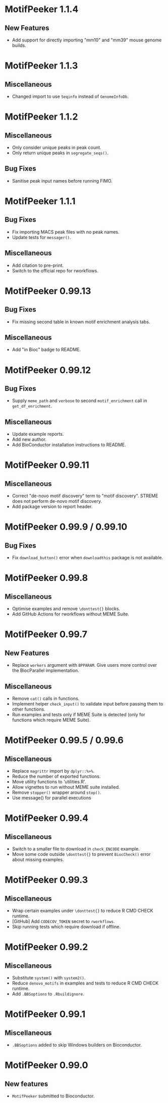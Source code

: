 # MotifPeeker 1.1.4

## New Features
* Add support for directly importing "mm10" and "mm39" mouse genome builds.


# MotifPeeker 1.1.3

## Miscellaneous
* Changed import to use `Seqinfo` instead of `GenomeInfoDb`.

# MotifPeeker 1.1.2

## Miscellaneous
* Only consider unique peaks in peak count.
* Only return unique peaks in `segregate_seqs()`.

## Bug Fixes
* Sanitise peak input names before running FIMO.


# MotifPeeker 1.1.1

## Bug Fixes
* Fix importing MACS peak files with no peak names.
* Update tests for `messager()`.

## Miscellaneous
* Add citation to pre-print.
* Switch to the official repo for rworkflows.


# MotifPeeker 0.99.13

## Bug Fixes
* Fix missing second table in known motif enrichment analysis tabs.

## Miscellaneous
* Add "in Bioc" badge to README.


# MotifPeeker 0.99.12

## Bug Fixes
* Supply `meme_path` and `verbose` to second `motif_enrichment` call in
`get_df_enrichment`.

## Miscellaneous
* Update example reports.
* Add new author.
* Add BioConductor installation instructions to README.


# MotifPeeker 0.99.11

## Miscellaneous
 
* Correct "de-novo motif discovery" term to "motif discovery". STREME does not
perform de-novo motif discovery.
* Add package version to report header.


# MotifPeeker 0.99.9 / 0.99.10

## Bug Fixes

* Fix `download_button()` error when `downloadthis` package is not available.


# MotifPeeker 0.99.8

## Miscellaneous
 
* Optimise examples and remove `\donttest{}` blocks.
* Add GitHub Actions for rworkflows without MEME Suite.


# MotifPeeker 0.99.7

## New Features
* Replace `workers` argument with `BPPARAM`. Give users more control over the
BiocParallel implementation.

## Miscellaneous
 
* Remove `cat()` calls in functions.
* Implement helper `check_input()` to validate input before passing them to
  other functions.
* Run examples and tests only if MEME Suite is detected (only for functions
which require MEME Suite).


# MotifPeeker 0.99.5 / 0.99.6

## Miscellaneous
 
* Replace `magrittr` import by `dplyr::%>%`.
* Reduce the number of exported functions.
* Move utility functions to 'utilities.R'.
* Allow vignettes to run without MEME suite installed.
* Remove `stopper()` wrapper around `stop()`.
* Use message() for parallel executions


# MotifPeeker 0.99.4

## Miscellaneous
 
* Switch to a smaller file to download in `check_ENCODE` example.
* Move some code outside `\donttest{}` to prevent `BiocCheck()` error about
  missing examples.


# MotifPeeker 0.99.3

## Miscellaneous
 
* Wrap certain examples under `\donttest{}` to reduce R CMD CHECK runtime.
* [GitHub] Add `CODECOV_TOKEN` secret to `rworkflows`.
* Skip running tests which require download if offline.


# MotifPeeker 0.99.2

## Miscellaneous
 
* Substitute `system()` with `system2()`.
* Reduce `denovo_motifs` in examples and tests to reduce R CMD CHECK runtime.
* Add `.BBSoptions` to `.Rbuildignore`.


# MotifPeeker 0.99.1

## Miscellaneous

* `.BBSoptions` added to skip Windows builders on Bioconductor.


# MotifPeeker 0.99.0

## New features
 
* `MotifPeeker` submitted to Bioconductor.
